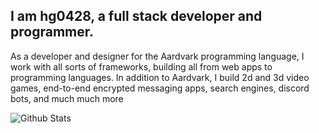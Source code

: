 ## I am hg0428, a full stack developer and programmer.
As a developer and designer for the Aardvark programming language, I work with all sorts of frameworks, building all from web apps to programming languages.
In addition to Aardvark, I build 2d and 3d video games, end-to-end encrypted messaging apps, search engines, discord bots, and much much more

![Github Stats](https://github-readme-stats.vercel.app/api?username=hg0428&count_private=true&theme=dracula&show_icons=true&include_all_commits=true)
<!--
**hg0428/hg0428** is a ✨ _special_ ✨ repository because its `README.md` (this file) appears on your GitHub profile.

Here are some ideas to get you started:

- 🔭 I’m currently working on ...
- 🌱 I’m currently learning ...
- 👯 I’m looking to collaborate on ...
- 🤔 I’m looking for help with ...
- 💬 Ask me about ...
- 📫 How to reach me: ...
- 😄 Pronouns: ...
- ⚡ Fun fact: ...
-->
